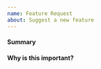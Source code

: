 ```yaml
---
name: Feature Request
about: Suggest a new feature
---
```


<!--
Thank you for submitting a feature request. Please fill the template below
with more details.
-->

#### Summary
<!-- Please explain the feature request in a few short sentences -->

#### Why is this important?
<!-- Please explain the motivation, how it will be used, etc. -->
